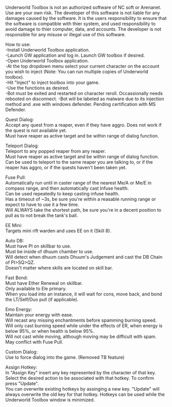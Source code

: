 Underworld Toolbox is not an authorized software of NC soft or Arenanet. Use are your own risk.
The developer of this software is not liable for any damages caused by the software. It is the users responsibility to ensure that the software is compatible with thier system, and used responsibility to avoid damage to thier computer, data, and accounts.
The developer is not responsible for any misuse or illegal use of this software.



How to use:<br>
-Install Underworld Toolbox application.<br>
-Launch GW application and log in. Launch GW toolbox if desired.<br>
-Open Underworld Toolbox application.<br>
-At the top dropdown menu select your current character on the account you wish to inject (Note: You can run multiple copies of Underworld toolbox).<br>
-Hit "Inject" to inject toolbox into your game. <br>
-Use the functions as desired.<br>
-Bot must be exited and restarted on character reroll. Occassionally needs rebooted on disconnect.
-Bot will be labeled as malware due to its injection method and .exe with windows defender. Pending certification with MS Defender.

Quest Dialog:<br>
Accept any quest from a reaper, even if they have aggro. Does not work if the quest is not available yet.<br>
Must have reaper as active target and be within range of dialog function.<br>

Teleport Dialog:<br>
Teleport to any popped reaper from any reaper.<br>
Must have reaper as active target and be within range of dialog function.<br>
Can be used to teleport to the same reaper you are talking to, or if the reaper has aggro, or if the quests haven't been taken yet.<br>

Fuse Pull:<br>
Automatically run until in caster range of the nearest Me/A or Me/E in compass range, and then automatically cast Infuse health.<br>
Can be used repeatedly to keep casting infuse health.<br>
Has a timeout of ~3s, be sure you're within a reasable running range or expect to have to use it a few time.<br>
Will ALWAYS take the shortest path, be sure you're in a decent position to pull as to not break the tank's ball.<br>

EE Mini:<br>
Targets mini rift warden and uses EE on it (Skill 8).

Auto DB:<br>
Must have PI on skillbar to use.<br>
Must be inside of dhuum chamber to use.<br>
Will detect when dhuum casts Dhuum's Judgement and cast the DB Chain of PI>SQ>QZ.<br>
Doesn't matter where skills are located on skill bar.<br>

Fast Bond:<br>
Must have Ether Renewal on skillbar.<br>
Only available to Ele primary.<br>
When you load into an instance, it will wait for cons, move back, and bond the LT/Self/Duo pull (if applicable).<br>

Emo Energy:<br>
Maintain your energy with ease.<br>
Will recast any missing enchantments before spamming burning speed.<br>
Will only cast burning speed while under the effects of ER, when energy is below 95%, or when health is below 95%.<br>
Will not cast while moving, although moving may be difficult with spam.<br>
May conflict with Fuse Pull.<br>

Custom Dialog: <br>
Use to force dialog into the game. (Removed TB feature)

Assign Hotkey: <br>
In "Assign Key" insert any key represented by the character of that key. Select the desired action to be associated with that hotkey. To confirm press "Update". <br>
You can overwrite existing hotkeys by assinging a new key. "Update" will always overwrite the old key for that hotkey.
Hotkeys can be used while the Underworld Toolbox window is minimized.

